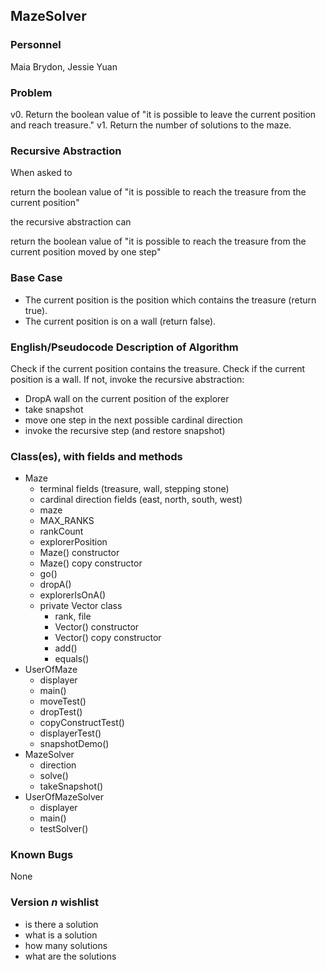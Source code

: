 ## MazeSolver

### Personnel

Maia Brydon, Jessie Yuan

### Problem

v0. Return the boolean value of "it is possible to leave the current position and reach treasure."
v1. Return the number of solutions to the maze.

### Recursive Abstraction
When asked to 

  return the boolean value of "it is possible to reach the treasure from the current position"
  
the recursive abstraction can 

  return the boolean value of "it is possible to reach the treasure from the current position moved by one step"
  
### Base Case
- The current position is the position which contains the treasure (return true).
- The current position is on a wall (return false).

### English/Pseudocode Description of Algorithm
Check if the current position contains the treasure.
Check if the current position is a wall.
If not, invoke the recursive abstraction:
- DropA wall on the current position of the explorer
- take snapshot
- move one step in the next possible cardinal direction
- invoke the recursive step (and restore snapshot)

### Class(es), with fields and methods
- Maze
  - terminal fields (treasure, wall, stepping stone)
  - cardinal direction fields (east, north, south, west)
  - maze
  - MAX_RANKS
  - rankCount
  - explorerPosition
  - Maze() constructor
  - Maze() copy constructor
  - go()
  - dropA()
  - explorerIsOnA()
  - private Vector class
    - rank, file
    - Vector() constructor
    - Vector() copy constructor
    - add()
    - equals()
- UserOfMaze
  - displayer
  - main()
  - moveTest()
  - dropTest()
  - copyConstructTest()
  - displayerTest()
  - snapshotDemo()
- MazeSolver
  - direction
  - solve()
  - takeSnapshot()
- UserOfMazeSolver
  - displayer
  - main()
  - testSolver()

### Known Bugs
None

### Version *n* wishlist
- is there a solution
- what is a solution
- how many solutions
- what are the solutions
